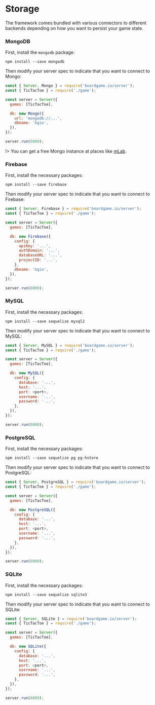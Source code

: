 # Storage

The framework comes bundled with various connectors to different backends
depending on how you want to persist your game state.

### MongoDB

First, install the `mongodb` package:

```
npm install --save mongodb
```

Then modify your server spec to indicate that you want to connect to Mongo:

```js
const { Server, Mongo } = require('boardgame.io/server');
const { TicTacToe } = require('./game');

const server = Server({
  games: [TicTacToe],

  db: new Mongo({
    url: 'mongodb://...',
    dbname: 'bgio',
  }),
});

server.run(8000);
```

!> You can get a free Mongo instance at places like [mLab](https://mlab.com/).

### Firebase

First, install the necessary packages:

```
npm install --save firebase
```

Then modify your server spec to indicate that you want to connect to Firebase:

```js
const { Server, Firebase } = require('boardgame.io/server');
const { TicTacToe } = require('./game');

const server = Server({
  games: [TicTacToe],

  db: new Firebase({
    config: {
      apiKey: '...',
      authDomain: '...',
      databaseURL: '...',
      projectID: '...',
    },
    dbname: 'bgio',
  }),
});

server.run(8000);
```

### MySQL

First, install the necessary packages:

```
npm install --save sequelize mysql2
```

Then modify your server spec to indicate that you want to connect to MySQL:

```js
const { Server, MySQL } = require('boardgame.io/server');
const { TicTacToe } = require('./game');

const server = Server({
  games: [TicTacToe],

  db: new MySQL({
    config: {
      database: '...',
      host: '...',
      port: <port>,
      username: '...',
      password: '...',
    },
  }),
});

server.run(8000);
```

### PostgreSQL

First, install the necessary packages:

```
npm install --save sequelize pg pg-hstore
```

Then modify your server spec to indicate that you want to connect to PostgreSQL:

```js
const { Server, PostgreSQL } = require('boardgame.io/server');
const { TicTacToe } = require('./game');

const server = Server({
  games: [TicTacToe],

  db: new PostgreSQL({
    config: {
      database: '...',
      host: '...',
      port: <port>,
      username: '...',
      password: '...',
    },
  }),
});

server.run(8000);
```

### SQLite

First, install the necessary packages:

```
npm install --save sequelize sqlite3
```

Then modify your server spec to indicate that you want to connect to SQLite:

```js
const { Server, SQLite } = require('boardgame.io/server');
const { TicTacToe } = require('./game');

const server = Server({
  games: [TicTacToe],

  db: new SQLite({
    config: {
      database: '...',
      host: '...',
      port: <port>,
      username: '...',
      password: '...',
    },
  }),
});

server.run(8000);
```
